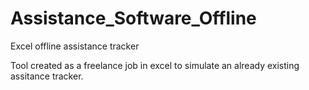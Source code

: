 # Assistance_Software_Offline
Excel offline assistance tracker

Tool created as a freelance job in excel to simulate an already existing assitance tracker.
